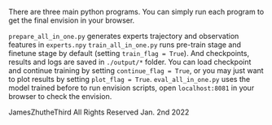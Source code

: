 There are three main python programs. You can simply run each program to get the final envision in your browser.

`prepare_all_in_one.py` generates experts trajectory and observation features in `experts.npy`
`train_all_in_one.py` runs pre-train stage and finetune stage by default (setting `train_flag = True`). And checkpoints, results  and logs are saved in `./output/*` folder. You can load checkpoint and continue training by setting `continue_flag = True`, or you may just want to plot results by setting `plot_flag = True`.
`eval_all_in_one.py` uses the model trained before to run envision scripts, open `localhost:8081` in your browser to check the envision.

JamesZhutheThird All Rights Reserved
Jan. 2nd 2022
